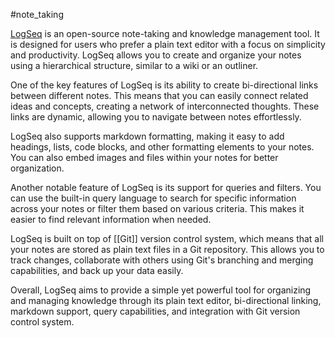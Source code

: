 #note_taking 

[LogSeq](http://logseq.com) is an open-source note-taking and knowledge management tool. It is designed for users who prefer a plain text editor with a focus on simplicity and productivity. LogSeq allows you to create and organize your notes using a hierarchical structure, similar to a wiki or an outliner.

One of the key features of LogSeq is its ability to create bi-directional links between different notes. This means that you can easily connect related ideas and concepts, creating a network of interconnected thoughts. These links are dynamic, allowing you to navigate between notes effortlessly.

LogSeq also supports markdown formatting, making it easy to add headings, lists, code blocks, and other formatting elements to your notes. You can also embed images and files within your notes for better organization.

Another notable feature of LogSeq is its support for queries and filters. You can use the built-in query language to search for specific information across your notes or filter them based on various criteria. This makes it easier to find relevant information when needed.

LogSeq is built on top of [[Git]] version control system, which means that all your notes are stored as plain text files in a Git repository. This allows you to track changes, collaborate with others using Git's branching and merging capabilities, and back up your data easily.

Overall, LogSeq aims to provide a simple yet powerful tool for organizing and managing knowledge through its plain text editor, bi-directional linking, markdown support, query capabilities, and integration with Git version control system.